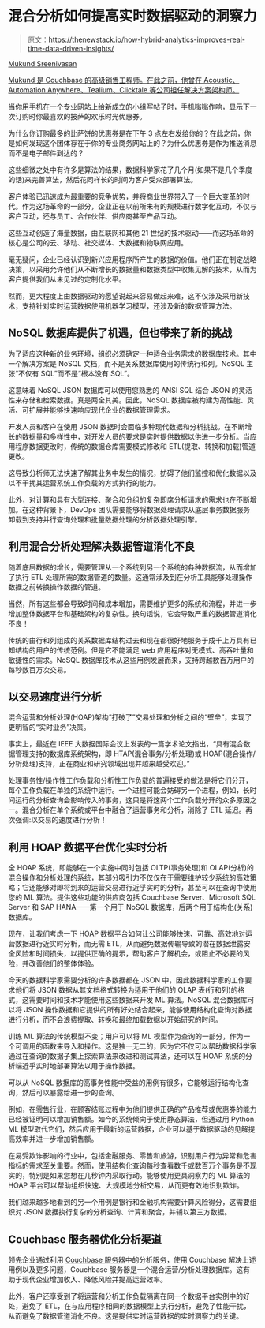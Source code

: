 # 混合分析如何提高实时数据驱动的洞察力

> 原文：<https://thenewstack.io/how-hybrid-analytics-improves-real-time-data-driven-insights/>

[](https://www.linkedin.com/in/mksreenivasan/)

[Mukund Sreenivasan](https://www.linkedin.com/in/mksreenivasan/)

[Mukund 是 Couchbase 的高级销售工程师。在此之前，他曾在 Acoustic、Automation Anywhere、Tealium、Clicktale 等公司担任解决方案架构师。](https://www.linkedin.com/in/mksreenivasan/)

[](https://www.linkedin.com/in/mksreenivasan/)[](https://www.linkedin.com/in/mksreenivasan/)

当你用手机在一个专业网站上给新成立的小组写帖子时，手机嗡嗡作响，显示下一次订购时你最喜欢的披萨的欢乐时光优惠券。

为什么你订购最多的比萨饼的优惠券是在下午 3 点左右发给你的？在此之前，你是如何发现这个团体存在于你的专业商务网站上的？为什么优惠券是作为推送消息而不是电子邮件到达的？

这些细微之处中有许多是算法的结果，数据科学家花了几个月(如果不是几个季度的话)来完善算法，然后花同样长的时间为客户受众部署算法。

客户体验已迅速成为最重要的竞争优势，并将商业世界带入了一个巨大变革的时代。作为这场革命的一部分，企业正在以前所未有的规模进行数字化互动，不仅与客户互动，还与员工、合作伙伴、供应商甚至产品互动。

这些互动创造了海量数据，由互联网和其他 21 世纪的技术驱动——而这场革命的核心是公司的云、移动、社交媒体、大数据和物联网应用。

毫无疑问，企业已经认识到新兴应用程序所产生的数据的价值。他们正在制定战略决策，以采用允许他们从不断增长的数据量和数据类型中收集见解的技术，从而为客户提供我们从未见过的定制化水平。

然而，更大程度上由数据驱动的愿望说起来容易做起来难，这不仅涉及采用新技术，支持针对实时运营数据使用机器学习模型，还涉及新的数据管理方法。

## **NoSQL 数据库提供了机遇，但也带来了新的挑战**

为了适应这种新的业务环境，组织必须确定一种适合业务需求的数据库技术。其中一个解决方案是 NoSQL 文档，而不是关系数据库使用的传统行和列。NoSQL 主张“不仅有 SQL”而不是“根本没有 SQL”。

这意味着 NoSQL JSON 数据库可以使用您熟悉的 ANSI SQL 结合 JSON 的灵活性来存储和检索数据。真是两全其美。因此，NoSQL 数据库被构建为高性能、灵活、可扩展并能够快速响应现代企业的数据管理需求。

开发人员和客户在使用 JSON 数据时会面临多种现代数据和分析挑战。在不断增长的数据量和多样性中，对开发人员的要求是实时提供数据以供进一步分析。当应用程序数据更改时，传统的数据仓库需要模式修改和 ETL(提取、转换和加载)管道更改。

这导致分析师无法快速了解其业务中发生的情况，妨碍了他们监控和优化数据以及以不干扰其运营系统工作负载的方式执行的能力。

此外，对计算和具有大型连接、聚合和分组的复杂即席分析请求的需求也在不断增加。在这种背景下，DevOps 团队需要能够将数据处理请求从底层事务数据服务卸载到支持并行查询处理和批量数据处理的分析数据处理引擎。

## **利用混合分析处理解决数据管道消化不良**

随着底层数据的增长，需要管理从一个系统到另一个系统的各种数据流，从而增加了执行 ETL 处理所需的数据管道的数量。这通常涉及到在分析工具能够处理操作数据之前转换操作数据的管道。

当然，所有这些都会导致时间和成本增加，需要维护更多的系统和流程，并进一步增加整体数据平台和基础架构的复杂性。换句话说，它会导致严重的数据管道消化不良！

传统的由行和列组成的关系数据库结构过去和现在都很好地服务于成千上万具有已知结构的用户的传统范例。但是它不能满足 web 应用程序对无模式、高吞吐量和敏捷性的需求。NoSQL 数据库技术从这些用例发展而来，支持跨越数百万用户的每秒数百万次交易。

## **以交易速度进行分析**

混合运营和分析处理(HOAP)架构“打破了”交易处理和分析之间的“壁垒”，实现了更明智的“实时业务”决策。

事实上，最近在 IEEE 大数据国际会议上发表的一篇学术论文指出，“具有混合数据管理支持的数据库系统架构，即 HTAP(混合事务/分析处理)或 HOAP(混合操作/分析处理)支持，正在商业和研究领域出现并越来越受欢迎。”

处理事务性/操作性工作负载和分析性工作负载的普遍接受的做法是将它们分开，每个工作负载在单独的系统中运行。一个进程可能会妨碍另一个进程，例如，长时间运行的分析查询会影响传入的事务，这只是将这两个工作负载分开的众多原因之一。混合分析在单个系统或平台中融合了运营事务和分析，消除了 ETL 延迟。再次强调:以交易的速度进行分析！

## **利用 HOAP 数据平台优化实时分析**

全 HOAP 系统，即能够在一个实施中同时包括 OLTP(事务处理)和 OLAP(分析)的混合操作和分析处理的系统，其部分吸引力不仅仅在于需要维护较少系统的高效策略；它还能够对即将到来的运营交易进行近乎实时的分析，甚至可以在查询中使用您的 ML 算法。提供这些功能的供应商包括 Couchbase Server、Microsoft SQL Server 和 SAP HANA——第一个用于 NoSQL 数据库，后两个用于结构化(关系)数据库。

现在，让我们考虑一下 HOAP 数据平台如何让公司能够快速、可靠、高效地对运营数据进行近实时分析，而无需 ETL，从而避免数据传输导致的潜在数据泄露安全风险和时间损失，以提供正确的提示，帮助客户了解机会，或阻止不必要的风险，并改善他们的整体体验。

今天的数据科学家需要分析的许多数据都在 JSON 中，因此数据科学家的工作要求他们将 JSON 数据从其文档格式转换为适用于他们的 OLAP 表(行和列)的格式，这需要时间和技术才能使用这些数据来开发 ML 算法。NoSQL 混合数据库可以将 JSON 操作数据和它提供的所有好处结合起来，能够使用结构化查询对数据进行分析，而不会浪费提取、转换和最终加载数据以开始研究的时间。

训练 ML 算法的传统模型不变；用户可以将 ML 模型作为查询的一部分，作为一个可调用的函数来导入和操作。这是独一无二的，因为它不仅可以帮助数据科学家通过在查询的数据子集上探索算法来改进和测试算法，还可以在 HOAP 系统的分析端近乎实时地部署算法以用于操作数据。

可以从 NoSQL 数据库的高事务性能中受益的用例有很多，它能够运行结构化查询，然后可以暴露给进一步的查询。

例如，在[零售](https://www.couchbase.com/customers)行业，在顾客结账过程中为他们提供正确的产品推荐或优惠券的能力已经被证明可以增加销售额。如今的系统倾向于使用静态算法，但通过用 Python ML 模型取代它们，然后应用于最新的运营数据，企业可以基于数据驱动的见解提高效率并进一步增加销售额。

在易受欺诈影响的行业中，包括金融服务、零售和旅游，识别用户行为异常和危害指标的需求至关重要。然而，使用结构化查询每秒查看数千或数百万个事务是不现实的，特别是如果您想在几秒钟内采取行动。能够使用更具洞察力的 ML 算法的 HOAP 平台可以帮助组织快速、大规模地分析交易，从而更有效地识别欺诈。

我们越来越多地看到的另一个用例是银行和金融机构需要计算风险得分，这需要组织对 JSON 数据执行复杂的分析查询、计算和聚合，并辅以第三方数据。

## **Couchbase 服务器优化分析渠道**

领先企业通过利用 [Couchbase 服务器](https://www.couchbase.com/products/server)中的分析服务，使用 Couchbase 解决上述用例以及更多问题，Couchbase 服务器是一个混合运营/分析处理数据库。这有助于现代企业增加收入、降低风险并提高运营效率。

此外，客户还享受到了将运营和分析工作负载隔离在同一个数据平台实例中的好处，避免了 ETL，在与应用程序相同的数据模型上执行分析，避免了性能干扰，从而避免了数据管道消化不良。这是提供实时运营数据的实时洞察力的关键。

<svg xmlns:xlink="http://www.w3.org/1999/xlink" viewBox="0 0 68 31" version="1.1"><title>Group</title> <desc>Created with Sketch.</desc></svg>